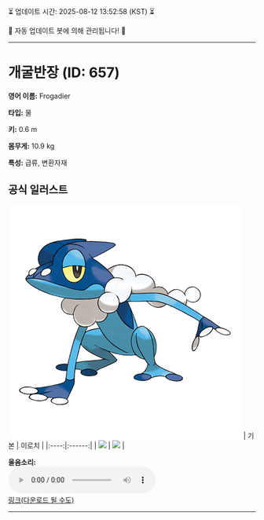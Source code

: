 
⏳ 업데이트 시간: 2025-08-12 13:52:58 (KST) ⏳

🤖 자동 업데이트 봇에 의해 관리됩니다! 🤖

---

# 개굴반장 (ID: 657)
**영어 이름:** Frogadier

**타입:** 물

**키:** 0.6 m

**몸무게:** 10.9 kg

**특성:** 급류, 변환자재

## 공식 일러스트
![](https://raw.githubusercontent.com/PokeAPI/sprites/master/sprites/pokemon/other/official-artwork/657.png)
| 기본 | 이로치 |
|:----:|:------:|
| <img src="http://play.pokemonshowdown.com/sprites/ani/frogadier.gif" width="200"> | <img src="http://play.pokemonshowdown.com/sprites/ani-shiny/frogadier.gif" width="200"> |

**울음소리:**<br><audio controls src="https://raw.githubusercontent.com/PokeAPI/cries/main/cries/pokemon/latest/657.ogg"></audio><br> [링크(다운로드 될 수도)](https://raw.githubusercontent.com/PokeAPI/cries/main/cries/pokemon/latest/657.ogg)


---

